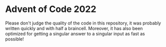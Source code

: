 # Advent of Code 2022

Please don't judge the quality of the code in this repository, it was probably
written quickly and with half a braincell. Moreover, it has also been optimized for getting a singular
answer to a singular input as fast as possible!
